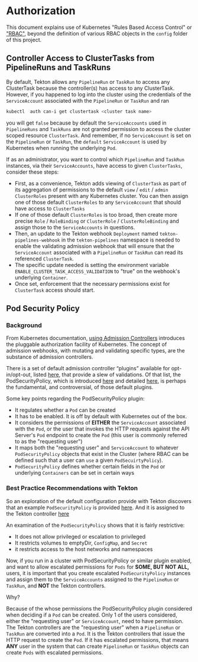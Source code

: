 <!--
---
linkTitle: "Authorization"
weight: 1
---
-->

# Authorization

This document explains use of Kubernetes "Rules Based Access Control" 
or ["RBAC"](https://kubernetes.io/docs/reference/access-authn-authz/authorization/), beyond the 
definition of various RBAC objects in the `config` folder of this project.

## Controller Access to ClusterTasks from PipelineRuns and TaskRuns

By default, Tekton allows any `PipelineRun` or `TaskRun` to access any ClusterTask because the 
controller(s) has access to any ClusterTask.  However, if you happened to log into the cluster
using the credentials of the `ServiceAccount` associated with the `PipelineRun` or `TaskRun` and ran

```bash
kubectl  auth can-i get clustertask <cluster task name>
``` 

you will get `false` because by default the `ServiceAccounts` used in `PipelineRuns` and `TaskRuns` are
not granted permission to access the cluster scoped resource `ClusterTask`.  And remember, if no `ServiceAccount` is 
set on the `PipelineRun` or `TaskRun`, the `default` `ServiceAccount` is used by Kubernetes when running the underlying
`Pod`.

If as an administrator, you want to control which `PipelineRun` and `TaskRun` instances, via their `ServiceAccounts`, 
have access to given `ClusterTasks`, consider these steps:

- First, as a convenience, Tekton adds viewing of `ClusterTask` as part of its aggregation of permissions to the default
`view` / `edit` / `admin` `ClusterRoles` present with any Kubernetes cluster.  You can then assign one of those default
`ClusterRoles` to any `ServiceAccount` that should have access to `ClusterTasks`
- If one of those default `ClusterRoles` is too broad, then create more precise `Role` / `RoleBinding` or `ClusterRole` 
/ `ClusterRoleBinding` and assign those to the `ServiceAccounts` in questions.
- Then, an update to the Tekton webhook `Deployment` named `tekton-pipelines-webhook` in the `tekton-pipelines` namespace 
is needed to enable the validating admission webhook that will ensure that the `ServiceAccount` associated with a 
`PipelineRun` or `TaskRun` can read its referenced `ClusterTask`.
- The specific update needed is setting the environment variable `ENABLE_CLUSTER_TASK_ACCESS_VALIDATION` to "true" on
the webhook's underlying `Container`.
- Once set, enforcement that the necessary permissions exist for `ClusterTask` access should start. 

## Pod Security Policy

### Background

From Kubernetes documentation, [using Admission Controllers](https://kubernetes.io/docs/reference/access-authn-authz/admission-controllers/) 
introduces the pluggable authorization facility of Kubernetes. The concept of admission webhooks, with mutating and validating 
specific types, are the substance of admission controllers. 

There is a set of default admission controller “plugins” available for opt-in/opt-out, listed [here](https://kubernetes.io/docs/reference/access-authn-authz/admission-controllers/#what-does-each-admission-controller-do),
that provide a slew of validations.  Of that list, the PodSecurityPolicy, which is introduced [here](https://kubernetes.io/docs/reference/access-authn-authz/admission-controllers/#podsecuritypolicy)
and detailed [here](https://kubernetes.io/docs/concepts/policy/pod-security-policy/), is perhaps the fundamental, 
and controversial, of those default plugins. 


Some key points regarding the PodSecurityPolicy plugin:

- It regulates whether a `Pod` can be created
- It has to be enabled.  It is off by default with Kubernetes out of the box.
- It considers the permissions of **EITHER** the `ServiceAccount` associated with the `Pod`, or the user that invokes
the HTTP requests against the API Server's `Pod` endpoint to create the `Pod` (this user is commonly referred to as 
the "requesting user")
- It maps both the "requesting user" and `ServiceAccount` to whatever `PodSecurityPolicy` objects that exist in 
the Cluster (where RBAC can be defined such that a user can `use` a given `PodSecuirtyPolicy`).
- `PodSecurityPolicy` defines whether certain fields in the `Pod` or underlying `Containers` can be set in certain ways

### Best Practice Recommendations with Tekton

So an exploration of the default configuration provide with Tekton discovers that an example `PodSecurityPolicy` is 
provided [here](https://github.com/tektoncd/pipeline/blob/master/config/101-podsecuritypolicy.yaml).  And it is assigned 
to the Tekton controller [here](https://github.com/tektoncd/pipeline/blob/master/config/200-clusterrole.yaml)

An examination of the `PodSecurityPolicy` shows that it is fairly restrictive:

- It does not allow privileged or escalation to privileged
- It restricts volumes to emptyDir, `ConfigMap`, and `Secret`
- it restricts access to the host networks and namespaces

Now, if you run in a cluster with PodSecurityPolicy or similar plugin enabled, and want to allow escalated permissions
for `Pods` for **SOME, BUT NOT ALL,** users, it is important that you create escalated `PodSecurityPolicy` 
instances and assign them to the `ServiceAccounts` assigned to the `PipelineRun` or `TaskRun`, and **NOT** the Tekton
controllers.

Why?

Because of the whose permissions the PodSecurityPolicy plugin considered when deciding if a `Pod` can be created.  Only
1 of the users considered, either the "requesting user" or `ServiceAccount`, need to have permission.  The Tekton 
controllers are the "requesting user" when a `PipelineRun` or `TaskRun` are converted into a `Pod`.  It is the Tekton
controllers that issue the HTTP request to create the `Pod`.  If it has escalated permissions, that means **ANY** user
in the system that can create `PipelineRun` or `TaskRun` objects can create `Pods` with escalated permissions. 



